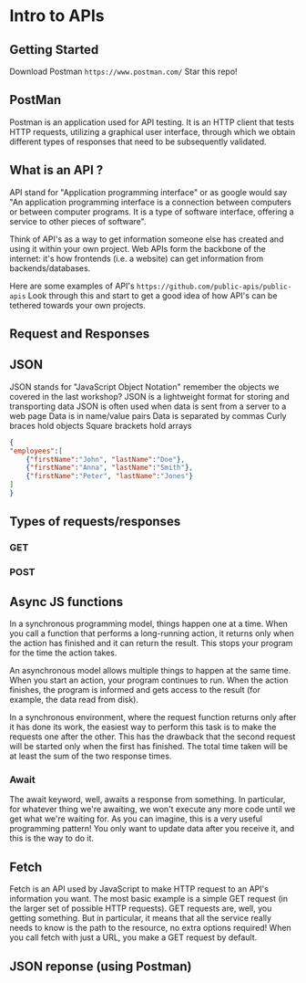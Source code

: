 # Intro to APIs

## Getting Started
Download Postman `https://www.postman.com/`
Star this repo!

## PostMan
Postman is an application used for API testing. It is an HTTP client that tests HTTP requests, utilizing a graphical user interface, through which we obtain different types of responses that need to be subsequently validated.

## What is an API ?

API stand for "Application programming interface" or as google would say "An application programming interface is a connection between computers or between computer programs. It is a type of software interface, offering a service to other pieces of software".

Think of API's as a way to get information someone else has created and using it within your own project.
Web APIs form the backbone of the internet: it's how frontends (i.e. a website) can get information from backends/databases.

Here are some examples of API's `https://github.com/public-apis/public-apis`
Look through this and start to get a good idea of how API's can be tethered towards your own projects.

## Request and Responses

## JSON
JSON stands for "JavaScript Object Notation" remember the objects we covered in the last workshop?
JSON is a lightweight format for storing and transporting data
JSON is often used when data is sent from a server to a web page
Data is in name/value pairs
Data is separated by commas
Curly braces hold objects
Square brackets hold arrays
```JSON
{
"employees":[
    {"firstName":"John", "lastName":"Doe"},
    {"firstName":"Anna", "lastName":"Smith"},
    {"firstName":"Peter", "lastName":"Jones"}
]
}
```

## Types of requests/responses

### GET

### POST

## Async JS functions
In a synchronous programming model, things happen one at a time. When you call a function that performs a long-running action, it returns only when the action has finished and it can return the result. This stops your program for the time the action takes.

An asynchronous model allows multiple things to happen at the same time. When you start an action, your program continues to run. When the action finishes, the program is informed and gets access to the result (for example, the data read from disk).

In a synchronous environment, where the request function returns only after it has done its work, the easiest way to perform this task is to make the requests one after the other. This has the drawback that the second request will be started only when the first has finished. The total time taken will be at least the sum of the two response times.

### Await
The await keyword, well, awaits a response from something. In particular, for whatever thing we're awaiting, we won't execute any more code until we get what we're waiting for. As you can imagine, this is a very useful programming pattern! You only want to update data after you receive it, and this is the way to do it.

## Fetch
Fetch is an API used by JavaScript to make HTTP request to an API's information you want.
The most basic example is a simple GET request (in the larger set of possible HTTP requests). GET requests are, well, you getting something. But in particular, it means that all the service really needs to know is the path to the resource, no extra options required!
When you call fetch with just a URL, you make a GET request by default.

## JSON reponse (using Postman)
